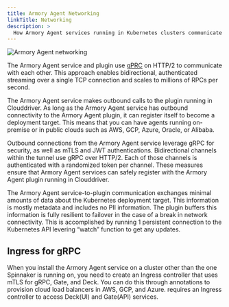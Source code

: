 ```yaml
---
title: Armory Agent Networking
linkTitle: Networking
description: >
  How Armory Agent services running in Kubernetes clusters communicate with the Armory Agent plugin running in Spinnaker<sup>TM</sup>'s Clouddriver service
---
```


![Armory Agent networking](/images/armory-agent/agent-networking.png)

The Armory Agent service and plugin use [gPRC](https://grpc.io/) on HTTP/2 to communicate with each other. This approach enables bidirectional, authenticated streaming over a single TCP connection and scales to millions of RPCs per second.

The Armory Agent service makes outbound calls to the plugin running in Clouddriver.  As long as the Armory Agent service has outbound connectivity to the Armory Agent plugin, it can register itself to become a deployment target.  This means that you can have agents running on-premise or in public clouds such as AWS, GCP, Azure, Oracle, or Alibaba.

Outbound connections from the Armory Agent service leverage gRPC for security, as well as mTLS and JWT authentications.  Bidirectional channels within the tunnel use gRPC over HTTP/2.  Each of those channels is authenticated with a randomized token per channel.  These measures ensure that Armory Agent services can safely register with the Armory Agent plugin running in Clouddriver.

The Armory Agent service-to-plugin communication exchanges minimal amounts of data about the Kubernetes deployment target.  This information is mostly metadata and includes no PII information.  The plugin buffers this information is fully resilient to failover in the case of a break in network connectivity.  This is accomplished by running 1 persistent connection to the Kubernetes API levering “watch” function to get any updates.  



## Ingress for gRPC

When you install the Armory Agent service on a cluster other than the one Spinnaker is running on, you need to create an Ingress controller that uses mTLS for gRPC, Gate, and Deck. You can do this through annotations to provision cloud load balancers in AWS, GCP, and Azure. requires an Ingress controller to access Deck(UI) and Gate(API) services.  

